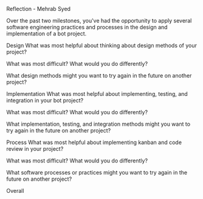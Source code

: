 Reflection - Mehrab Syed

Over the past two milestones, you've had the opportunity to apply several software engineering practices and processes in the design and implementation of a bot project.

Design
What was most helpful about thinking about design methods of your project?

What was most difficult? What would you do differently?

What design methods might you want to try again in the future on another project?

Implementation
What was most helpful about implementing, testing, and integration in your bot project?

What was most difficult? What would you do differently?

What implementation, testing, and integration methods might you want to try again in the future on another project?

Process
What was most helpful about implementing kanban and code review in your project?

What was most difficult? What would you do differently?

What software processes or practices might you want to try again in the future on another project?

Overall
